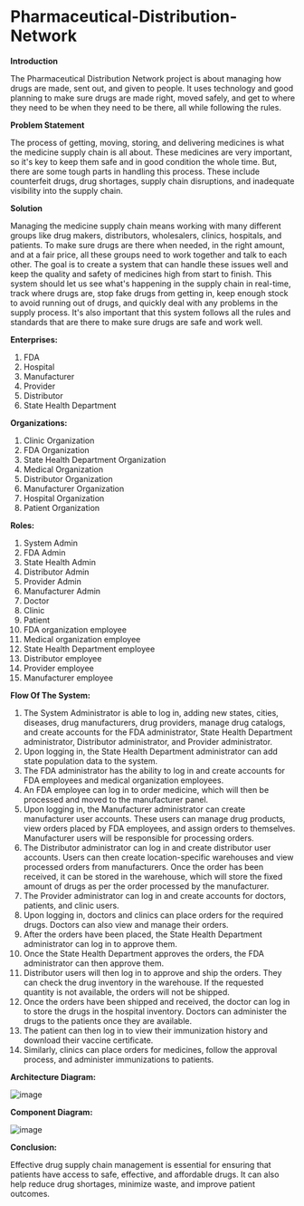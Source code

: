 # Pharmaceutical-Distribution-Network

**Introduction**

The Pharmaceutical Distribution Network project is about managing how drugs are made, sent out, and given to people. It uses technology and good planning to make sure drugs are made right, moved safely, and get to where they need to be when they need to be there, all while following the rules.

**Problem Statement**

The process of getting, moving, storing, and delivering medicines is what the medicine supply chain is all about. These medicines are very important, so it's key to keep them safe and in good condition the whole time. But, there are some tough parts in handling this process. These include counterfeit drugs, drug shortages, supply chain disruptions, and inadequate visibility into the supply chain.

**Solution**

Managing the medicine supply chain means working with many different groups like drug makers, distributors, wholesalers, clinics, hospitals, and patients. To make sure drugs are there when needed, in the right amount, and at a fair price, all these groups need to work together and talk to each other. The goal is to create a system that can handle these issues well and keep the quality and safety of medicines high from start to finish. This system should let us see what's happening in the supply chain in real-time, track where drugs are, stop fake drugs from getting in, keep enough stock to avoid running out of drugs, and quickly deal with any problems in the supply process. It's also important that this system follows all the rules and standards that are there to make sure drugs are safe and work well.

**Enterprises:**

1. FDA
2. Hospital
3. Manufacturer
4. Provider
5. Distributor
6. State Health Department

**Organizations:**

1. Clinic Organization
2. FDA Organization
3. State Health Department Organization
4. Medical Organization
5. Distributor Organization
6. Manufacturer Organization
7. Hospital Organization
8. Patient Organization

**Roles:**

1. System Admin
2. FDA Admin
3. State Health Admin
4. Distributor Admin
5. Provider Admin
6. Manufacturer Admin
7. Doctor
8. Clinic
9. Patient
10. FDA organization employee
11. Medical organization employee
12. State Health Department employee
13. Distributor employee
14. Provider employee
15. Manufacturer employee

**Flow Of The System:**

1. The System Administrator is able to log in, adding new states, cities, diseases, drug manufacturers, drug providers, manage drug catalogs, and create accounts for the FDA administrator, State Health Department administrator, Distributor administrator, and Provider administrator.
2. Upon logging in, the State Health Department administrator can add state population data to the system.
3. The FDA administrator has the ability to log in and create accounts for FDA employees and medical organization employees.
4. An FDA employee can log in to order medicine, which will then be processed and moved to the manufacturer panel.
5. Upon logging in, the Manufacturer administrator can create manufacturer user accounts. These users can manage drug products, view orders placed by FDA employees, and assign orders to themselves. Manufacturer users will be responsible for processing orders.
6. The Distributor administrator can log in and create distributor user accounts. Users can then create location-specific warehouses and view processed orders from manufacturers. Once the order has been received, it can be stored in the warehouse, which will store the fixed amount of drugs as per the order processed by the manufacturer.
7. The Provider administrator can log in and create accounts for doctors, patients, and clinic users.
8. Upon logging in, doctors and clinics can place orders for the required drugs. Doctors can also view and manage their orders.
9. After the orders have been placed, the State Health Department administrator can log in to approve them.
10. Once the State Health Department approves the orders, the FDA administrator can then approve them.
11. Distributor users will then log in to approve and ship the orders. They can check the drug inventory in the warehouse. If the requested quantity is not available, the orders will not be shipped.
12. Once the orders have been shipped and received, the doctor can log in to store the drugs in the hospital inventory. Doctors can administer the drugs to the patients once they are available.
13. The patient can then log in to view their immunization history and download their vaccine certificate.
14. Similarly, clinics can place orders for medicines, follow the approval process, and administer immunizations to patients.

**Architecture Diagram:**

![image](https://github.com/anzalshaikh27/Pharmaceutical-Distribution-Network/assets/57680301/28e2d990-d03f-45c7-9c85-4ad5755e2f8a)

**Component Diagram:**

![image](https://github.com/anzalshaikh27/Pharmaceutical-Distribution-Network/assets/57680301/55734e05-2f92-422f-873d-0c66b253c57c)

**Conclusion:**

Effective drug supply chain management is essential for ensuring that patients have access to safe, effective, and affordable drugs. It can also help reduce drug shortages, minimize waste, and improve patient outcomes.
